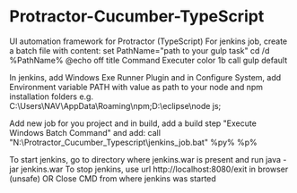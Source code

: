 # Protractor-Cucumber-TypeScript
UI automation framework for Protractor (TypeScript)
For jenkins job, create a batch file with content:
set PathName="path to your gulp task"
cd /d %PathName%
@echo off
title Command Executer
color 1b
call gulp default

In jenkins, add Windows Exe Runner Plugin and in Configure System, add Environment variable PATH with value as path to your node and npm installation folders e.g. C:\Users\NAV\AppData\Roaming\npm;D:\eclipse\node js;

Add new job for you project and in build, add a build step "Execute Windows Batch Command" and add:
call "N:\Protractor_Cucumber_Typescript\jenkins_job.bat" %py% %p%

To start jenkins, go to directory where jenkins.war is present and run java -jar jenkins.war
To stop jenkins, use url http://localhost:8080/exit in browser (unsafe) OR Close CMD from where jenkins was started

